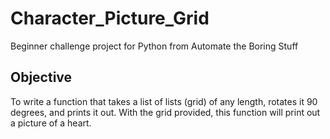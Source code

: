 # Character_Picture_Grid
Beginner challenge project for Python from Automate the Boring Stuff

 ## Objective
 To write a function that takes a list of lists (grid) of any length, rotates it 90 degrees, and prints it out.
 With the grid provided, this function will print out a picture of a heart.

